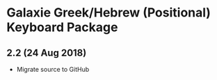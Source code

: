 # Galaxie Greek/Hebrew (Positional) Keyboard Package

## 2.2 (24 Aug 2018)

* Migrate source to GitHub


